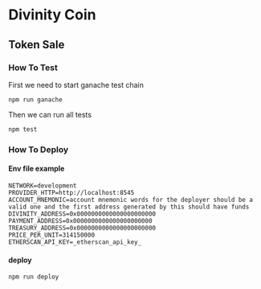 # Divinity Coin

## Token Sale

### How To Test

First we need to start ganache test chain

```
npm run ganache
```

Then we can run all tests

```
npm test
```

### How To Deploy

#### Env file example

```
NETWORK=development
PROVIDER_HTTP=http://localhost:8545
ACCOUNT_MNEMONIC=account mnemonic words for the deployer should be a valid one and the first address generated by this should have funds
DIVINITY_ADDRESS=0x0000000000000000000000
PAYMENT_ADDRESS=0x0000000000000000000000
TREASURY_ADDRESS=0x0000000000000000000000
PRICE_PER_UNIT=314150000
ETHERSCAN_API_KEY=_etherscan_api_key_
```

#### deploy

```
npm run deploy
```
